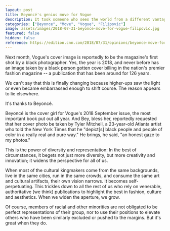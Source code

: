 ```yaml
---
layout: post
title: Beyoncé's genius move for Vogue
description: It took someone who sees the world from a different vantage point than, say, Anna Wintour to reportedly bring on a qualified and gifted African-American photographer -- who would be the first to shoot a cover in Vogue's 126-year history --thereby opening up perspective for all of us, writes Jill Filipovic.
categories: ["Beyonce", "Move", "Vogue", "Filipovic"]
image: assets/images/2018-07-31-beyonce-move-for-vogue-filipovic.jpg
featured: false
hidden: false
reference: https://edition.cnn.com/2018/07/31/opinions/beyonce-move-for-vogue-filipovic/index.html
---
```

Next month, Vogue's cover image is reportedly to be the magazine's first shot by a black photographer. Yes, the year is 2018, and never before has an image taken by a black person gotten cover billing in the nation's premier fashion magazine -- a publication that has been around for 126 years. 

We can't say that this is finally changing because higher-ups saw the light or even became embarrassed enough to shift course. The reason appears to lie elsewhere.

It's thanks to Beyoncé.

Beyoncé is the cover girl for Vogue's 2018 September issue, the most important book put out all year. And Bey, bless her, reportedly requested that her cover photo be taken by Tyler Mitchell, a 23-year-old Atlanta artist who told the New York Times that he "depict[s] black people and people of color in a really real and pure way." He brings, he said, "an honest gaze to my photos."

This is the power of diversity and representation: In the best of circumstances, it begets not just more diversity, but more creativity and innovation; it widens the perspective for all of us.

When most of the cultural kingmakers come from the same backgrounds, live in the same cities, run in the same crowds, and consume the same art and cultural artifacts, their own vision narrows. It becomes self-perpetuating. This trickles down to all the rest of us who rely on venerable, authoritative (we think) publications to highlight the best in fashion, culture and aesthetics.
When we widen the aperture, we grow.

Of course, members of racial and other minorities are not obligated to be perfect representations of their group, nor to use their positions to elevate others who have been similarly excluded or pushed to the margins. But it's great when they do.
